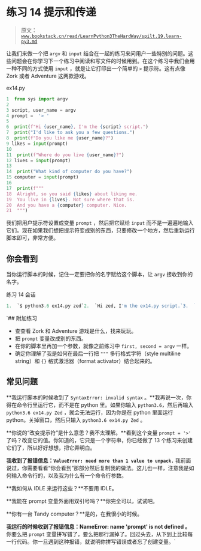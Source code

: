 # 练习 14 提示和传递

> 原文：[`www.bookstack.cn/read/LearnPython3TheHardWay/spilt.19.learn-py3.md`](https://www.bookstack.cn/read/LearnPython3TheHardWay/spilt.19.learn-py3.md)

让我们来做一个把 `argv` 和 `input` 结合在一起的练习来问用户一些特别的问题。这些问题会在你学习下一个练习中阅读和写文件的时候用到。在这个练习中我们会用一种不同的方式使用 `input` ，就是让它打印出一个简单的 `>` 提示符。这有点像 Zork 或者 Adventure 这两款游戏。

ex14.py

```py
1  from sys import argv
2
3 script, user_name = argv
4 prompt =  '> '
5
6  print(f"Hi {user_name}, I'm the {script} script.")
7  print("I'd like to ask you a few questions.")
8  print(f"Do you like me {user_name}?")
9 likes = input(prompt)
10
11  print(f"Where do you live {user_name}?")
12 lives = input(prompt)
13
14  print("What kind of computer do you have?")
15 computer = input(prompt)
16
17  print(f"""
18  Alright, so you said {likes} about liking me.
19  You live in {lives}. Not sure where that is.
20  And you have a {computer} computer. Nice.
21  """)
```

我们把用户提示符设置成变量 `prompt` ，然后把它赋给 `input` 而不是一遍遍地输入它们。现在如果我们想把提示符变成别的东西，只要修改一个地方，然后重新运行脚本即可，非常方便。

## 你会看到

当你运行脚本的时候，记住一定要把你的名字赋给这个脚本，让 `argv` 接收到你的名字。

练习 14 会话

```py
1.  `$ python3.6 ex14.py zed`2.  `Hi zed, I'm the ex14.py script.`3.  `I'd like to ask you a few questions.`4.  `Do you like me zed?`5.  `>  Yes`6.  `Where  do you live zed?`7.  `>  San  Francisco`8.  `What kind of computer do you have?`9.  `>  Tandy  1000`11.  ``Alright, so you said Yes about liking me.``12.  ``You live in  San  Francisco.  Not sure where that is.``13.  ``And you have a Tandy  1000 computer.  Nice.``
```

 `## 附加练习

*   查查看 Zork 和 Adventure 游戏是什么，找来玩玩。
*   把 `prompt` 变量改成别的东西。
*   在你的脚本里再加一个参数，就像之前练习中 `first, second = argv` 一样。
*   确定你理解了我是如何在最后一行把 `"""` 多行格式字符（style multiline string）和 `{}` 格式激活器（format activator）结合起来的。

## 常见问题

**我运行脚本的时候收到了 `SyntaxError: invalid syntax` 。**我再说一次，你得在命令行里运行它，而不是在 python 里。如果你输入 `python3.6`，然后再输入 `python3.6 ex14.py Zed` ，就会无法运行，因为你是在 python 里面运行 python。关掉窗口，然后只输入 `python3.6 ex14.py Zed` 。

**你说的“改变提示符”是什么意思？我不太理解。**看到这个变量 `prompt = '>'` 了吗？改变它的值。你知道的，它只是一个字符串，你已经做了 13 个练习来创建它们了，所以好好想想，把它弄明白。

**我收到了报错信息：`ValueError: need more than 1 value to unpack.`** 我前面说过，你需要看看“你会看到”那部分然后复制我的做法。这儿也一样，注意我是如何输入命令行的，以及我为什么有一个命令行参数。

**我如何从 IDLE 来运行这些？**不要用 IDLE。

**我能在 prompt 变量外面用双引号吗？**你完全可以，试试吧。

**你有一台 Tandy computer？**是的，在我很小的时候。

**我运行的时候收到了报错信息：NameError: name 'prompt' is not defined 。** 你要么把 `prompt` 变量拼写错了，要么把那行漏掉了。回过头去，从下到上比较每一行代码。你一旦遇到这种报错，就说明你拼写错误或者忘了创建变量。`